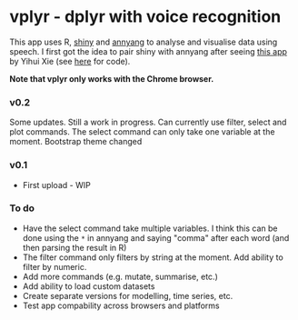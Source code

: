 # vplyr - dplyr with voice recognition

This app uses R, [shiny](https://shiny.rstudio.com/) and [annyang](https://www.talater.com/annyang/) to analyse and visualise data using speech. I first got the idea to pair shiny with annyang after seeing [this app](https://yihui.shinyapps.io/voice/) by Yihui Xie (see [here](https://github.com/yihui/shiny-apps/tree/master/voice) for code).

**Note that vplyr only works with the Chrome browser.**

### v0.2
Some updates. Still a work in progress. Can currently use filter, select and plot commands. The select command can only take one variable at the moment. Bootstrap theme changed

### v0.1
- First upload - WIP

### To do
- Have the select command take multiple variables. I think this can be done using the `*` in annyang and saying "comma" after each word (and then parsing the result in R)
- The filter command only filters by string at the moment. Add ability to filter by numeric.
- Add more commands (e.g. mutate, summarise, etc.)
- Add ability to load custom datasets
- Create separate versions for modelling, time series, etc.
- Test app compability across browsers and platforms

